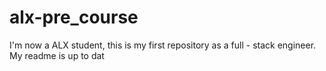 # alx-pre_course
I'm now a ALX student, this is my first repository as a full - stack engineer.
My readme is up to dat
